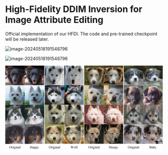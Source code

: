 # High-Fidelity DDIM Inversion for Image Attribute Editing
Official implementation of our HFDI. The code and pre-trained checkpoint will be released later.

![image-20240518191548796](figures/teaser.jpg)

![image-20240518191548796](figures/church.jpg)

![image-20240518191548796](figures/dog.jpg)

